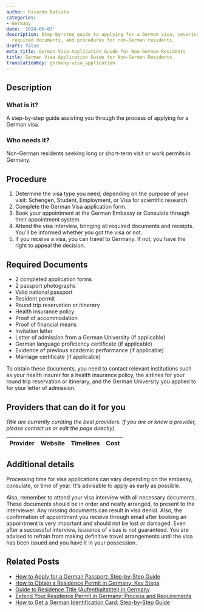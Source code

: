 ```yaml
---
author: Ricardo Batista
categories:
- Germany
date: '2024-06-07'
description: Step-by-step guide to applying for a German visa, covering visa types,
  required documents, and procedures for non-German residents.
draft: false
meta_title: German Visa Application Guide for Non-German Residents
title: German Visa Application Guide for Non-German Residents
translationKey: germany-visa_application
---
```


## Description
### What is it?
A step-by-step guide assisting you through the process of applying for a German visa. 

### Who needs it?
Non-German residents seeking long or short-term visit or work permits in Germany.

## Procedure
1. Determine the visa type you need, depending on the purpose of your visit: Schengen, Student, Employment, or Visa for scientific research.
2. Complete the German Visa application form.
3. Book your appointment at the German Embassy or Consulate through their appointment system.
4. Attend the visa interview, bringing all required documents and receipts. You'll be informed whether you got the visa or not.
5. If you receive a visa, you can travel to Germany. If not, you have the right to appeal the decision.

## Required Documents
- 2 completed application forms
- 2 passport photographs
- Valid national passport
- Resident permit
- Round trip reservation or itinerary
- Health insurance policy
- Proof of accommodation
- Proof of financial means
- Invitation letter
- Letter of admission from a German University (if applicable)
- German language proficiency certificate (if applicable)
- Evidence of previous academic performance (if applicable)
- Marriage certificate (if applicable)

To obtain these documents, you need to contact relevant institutions such as your health insurer for a health insurance policy, the airlines for your round trip reservation or itinerary, and the German University you applied to for your letter of admission.

## Providers that can do it for you

_(We are currently curating the best providers. If you are or know a provider, please contact us or edit the page directly)_

| Provider        |     Website     |     Timelines    |       Cost      |
| :-------------: | :-------------: |  :-------------: | :-------------: |

## Additional details
Processing time for visa applications can vary depending on the embassy, consulate, or time of year. It's advisable to apply as early as possible.

Also, remember to attend your visa interview with all necessary documents. These documents should be in order and neatly arranged, to present to the interviewer. Any missing documents can result in visa denial. Also, the confirmation of appointment you receive through email after booking an appointment is very important and should not be lost or damaged. Even after a successful interview, issuance of visas is not guaranteed. You are advised to refrain from making definitive travel arrangements until the visa has been issued and you have it in your possession.
## Related Posts

- [How to Apply for a German Passport: Step-by-Step Guide](https://tramitit.com/guides/germany/application_for_a_passport/)
- [How to Obtain a Residence Permit in Germany: Key Steps](https://tramitit.com/guides/germany/applying_for_a_residence_permit/)
- [Guide to Residence Title (Aufenthaltstitel) in Germany](https://tramitit.com/guides/germany/application_for_a_residence_title/)
- [Extend Your Residence Permit in Germany: Process and Requirements](https://tramitit.com/guides/germany/extension_of_residence_permit/)
- [How to Get a German Identification Card: Step-by-Step Guide](https://tramitit.com/guides/germany/application_for_an_id_card/)